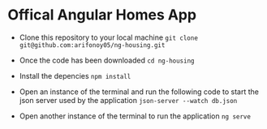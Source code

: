 # Offical Angular Homes App

- Clone this repository to your local machine
  `git clone git@github.com:arifonoy05/ng-housing.git`

- Once the code has been downloaded
  `cd ng-housing`

- Install the depencies
  `npm install` 

- Open an instance of the terminal and run the following code to start the json server used by the application
  `json-server --watch db.json`

- Open another instance of the terminal to run the application 
  `ng serve`
